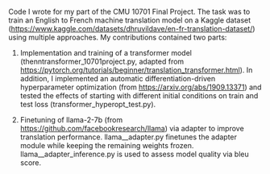 Code I wrote for my part of the CMU 10701 Final Project. The task was to train an English to French machine translation model on a Kaggle dataset (https://www.kaggle.com/datasets/dhruvildave/en-fr-translation-dataset/) using multiple approaches. My contributions contained two parts:

1. Implementation and training of a transformer model (thenntransformer_10701project.py, adapted from https://pytorch.org/tutorials/beginner/translation_transformer.html). In addition, I implemented an automatic differentiation-driven hyperparameter optimization (from https://arxiv.org/abs/1909.13371) and tested the effects of starting with different initial conditions on train and test loss (transformer_hyperopt_test.py).

2. Finetuning of llama-2-7b (from https://github.com/facebookresearch/llama) via adapter to improve translation performance. llama__adapter.py finetunes the adapter module while keeping the remaining weights frozen. llama__adapter_inference.py is used to assess model quality via bleu score.
